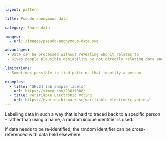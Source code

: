 ```yaml
---
layout: pattern

title: Pseudo-anonymous data

category: Share data

images:
  - url: /images/pseudo-anonymous-data.svg

advantages:
 - Data can be processed without revealing who it relates to
 - Gives people plausible deniability by not directly relating data and a person together

limitations:
 - Sometimes possible to find patterns that identify a person

examples:
  - title: "SH:24 lab sample labels"
    url: https://vimeo.com/236113082
  - title: Verifiable Electronic Voting
    url: https://evoting.bismark.se/verifiable-electronic-voting/
---
```


Labelling data in such a way that is hard to traced back to a specific person – rather than using a name, a random unique identifier is used.

If data needs to be re-identified, the random identifier can be cross-referenced with data held elsewhere.
